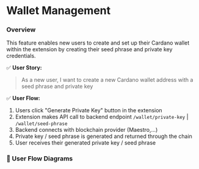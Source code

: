 # Wallet Management

### Overview

This feature enables new users to create and set up their Cardano wallet within the extension by creating their seed phrase and private key credentials.

✅ **User Story:**

> As a new user, I want to create a new Cardano wallet address with a seed phrase and private key

✅ **User Flow:**

1. Users click "Generate Private Key" button in the extension
2. Extension makes API call to backend endpoint `/wallet/private-key` | `/wallet/seed-phrase`
3. Backend connects with blockchain provider (Maestro,...)
4. Private key / seed phrase is generated and returned through the chain
5. User receives their generated private key / seed phrase

### 🔄 User Flow Diagrams
